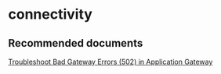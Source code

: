 <properties
	pageTitle="connectivity"
	description="connectivity"
	service="microsoft.network"
	resource="applicationgateways"
	authors="aashu"
	displayOrder=""
	selfHelpType="generic"
	supportTopicIds="32436961"
	resourceTags=""
	productPesIds="15922"
	cloudEnvironments="public"
/>

# connectivity

## **Recommended documents**
[Troubleshoot Bad Gateway Errors (502) in Application Gateway](https://azure.microsoft.com/documentation/articles/application-gateway-troubleshooting-502/)
